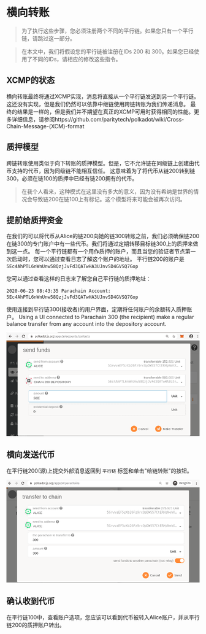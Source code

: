 # 横向转账

> 为了执行这些步骤，您必须注册两个不同的平行链。如果您只有一个平行链，请跳过这一部分。

> 在本文中，我们将假设您的平行链被注册在IDs 200 和 300。如果您已经使用了不同的IDs，请相应的修改这些指令。


## XCMP的状态

横向转账最终将通过XCMP实现，消息将直接从一个平行链发送到另一个平行链。这还没有实现，但是我们仍然可以依靠中继链使用跨链转账为我们传递消息。
最终的结果是一样的，但是我们并不期望在真正的XCMP可用时获得相同的性能。更多详细信息，请参阅https://github.com/paritytech/polkadot/wiki/Cross-Chain-Message-(XCM)-format


## 质押模型

跨链转账使用类似于向下转账的质押模型。但是，它不允许链在同级链上创建由代币支持的代币，因为同级链不能相互信任。
这意味着为了将代币从链200转到链300，必须在链100的质押中已经有链200拥有的代币。


> 在我个人看来，这种模式在这里没有多大的意义，因为没有希纳是世界的情况会导致链200在链100上有标记。这个模型将来可能会被再次访问。


## 提前给质押资金

在我们的可以将代币从Alice的链200向她的链300转账之前，我们必须确保链200在链300的专门账户中有一些代币。我们将通过定期转移目标链300上的质押来做到这一点。
每一个平行链都有一个用作质押的账户，而且当您的验证者节点第一次启动时，您可以通过查看日志了解这个账户的地址。
平行链200的账户是`5Ec4AhPTL6nWnUnw58QzjJvFd3QATwHA3UJnvSD4GVSQ7Gop`


您可以通过查看这样的日志来了解您自己平行链的质押地址：


```
2020-06-23 08:43:35 Parachain Account: 5Ec4AhPTL6nWnUnw58QzjJvFd3QATwHA3UJnvSD4GVSQ7Gop
```

<!-- this tip is not compatible with the --tmp flag as I've advised. consider removing the tip

> Protip, if this log is above the scroll for you, just kill your collator and restart it. It will produce the log
> message again.
-->

使用连接到平行链300(接收者)的用户界面，定期将任何账户的余额转入质押账户。
Using a UI connected to Parachain 300 (the recipient) make a regular balance transfer from any
account into the depository account.

![Funding the depository account](../../assets/fund-depository-screenshot.png)

## 横向发送代币

在平行链200(源)上提交外部消息返回到 `平行链` 标签和单击"给链转账"的按钮。


![Making a lateral transfer](../../assets/lateral-transfer-screenshot.png)

## 确认收到代币

在平行链100中，查看账户选项，您应该可以看到代币被转入Alice账户，并从平行链200的质押账户转出。


<!-- I did not observe this to be the case. Should it be? If not tokens are burned on the sending side but not minted anywhere

You can also confirm that on parachain 200 (the source) the tokens have been added to the Parachain 100's (the destination) depository. (The address for parachain 100 is `5Ec4AhP76KFCLR6Q8c8XFnN7pCW7uV2o6gyrBCZJYq1VEhdT`)
-->

